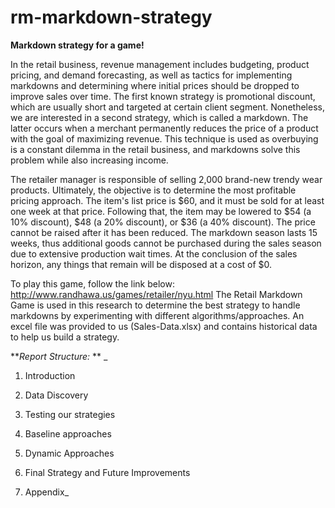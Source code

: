 # rm-markdown-strategy
**Markdown strategy for a game!**

In the retail business, revenue management includes budgeting, product pricing, and demand forecasting, as well as tactics for implementing markdowns and determining where initial prices should be dropped to improve sales over time. The first known strategy is promotional discount, which are usually short and targeted at certain client segment. Nonetheless, we are interested in a second strategy, which is called a markdown. The latter occurs when a merchant permanently reduces the price of a product with the goal of maximizing revenue. This technique is used as overbuying is a constant dilemma in the retail business, and markdowns solve this problem while also increasing income.

The retailer manager is responsible of selling 2,000 brand-new trendy wear products. Ultimately, the objective is to determine the most profitable pricing approach. The item's list price is $60, and it must be sold for at least one week at that price. Following that, the item may be lowered to $54 (a 10% discount), $48 (a 20% discount), or $36 (a 40% discount).  The price cannot be raised after it has been reduced. The markdown season lasts 15 weeks, thus additional goods cannot be purchased during the sales season due to extensive production wait times. At the conclusion of the sales horizon, any things that remain will be disposed at a cost of $0. 

To play this game, follow the link below: http://www.randhawa.us/games/retailer/nyu.html
The Retail Markdown Game is used in this research to determine the best strategy to handle markdowns by experimenting with different algorithms/approaches. An excel file was provided to us (Sales-Data.xlsx) and contains historical data to help us build a strategy.  


***Report Structure:* **
_
1) Introduction

2) Data Discovery

3)	Testing our strategies

4)	Baseline approaches

5)	Dynamic Approaches

6)	Final Strategy and Future Improvements

7)	Appendix_
